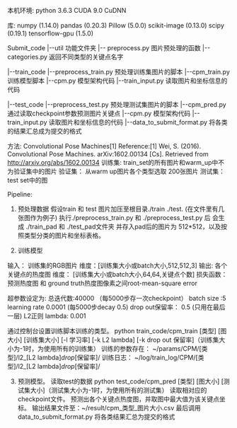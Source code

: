 本机环境:
python 3.6.3
CUDA 9.0
CuDNN

库:
numpy (1.14.0)
pandas (0.20.3)
Pillow (5.0.0)
scikit-image (0.13.0)
scipy (0.19.1)
tensorflow-gpu (1.5.0)

Submit_code
|--util 功能文件夹
    |-- preprocess.py 图片预处理的函数
    |-- categories.py 返回不同类型的关键点名字

|--train_code
    |--preprocess_train.py 预处理训练集图片的脚本
    |--cpm_train.py 训练模型脚本
    |--cpm.py 模型架构代码
    |--train_input.py 读取图片和坐标信息的代码

|--test_code
    |--preprocess_test.py 预处理测试集图片的脚本
    |--cpm_pred.py 通过读取checkpoint参数预测图片关键点
    |--cpm.py 模型架构代码
    |--train_input.py 读取图片和坐标信息的代码
    |--data_to_submit_format.py 将各类的结果汇总成为提交的格式

方法: Convolutional Pose Machines[1]
Reference:[1] Wei, S. (2016). Convolutional Pose Machines. arXiv:1602.00134 [Cs]. Retrieved from http://arxiv.org/abs/1602.00134
训练集: train_set的所有图片和warm_up中不为验证集中的图片
验证集： 从warm up图片各个类型选取 200张图片
测试集： test set中的图


Pipeline:
1. 预处理数据
假设train 和 test 图片加压至根目录./train ./test. (在文件里有几张图作为例子)
执行./preprocess_train.py  和 ./preprocess_test.py 后
会生成 ./train_pad 和 ./test_pad文件夹 并存入pad后的图片为 512\*512，以及按照类型分类的图片和坐标表格。


2. 训练模型

输入： 训练集的RGB图片 维度：[训练集大小或batch大小,512,512,3]
输出:  各个关键点的热度图 维度： [训练集大小或batch大小,64,64,关键点个数]
损失函数： 预测热度图 和 ground truth热度图像素之间root-mean-square error

超参数设定为:
总迭代数:40000 （每5000步存一次checkpoint）
batch size :5 
learning rate 0.0001 (每5000步decay 0.5)
drop out保留率： 0.5 (只用在最后一层)
L2正则 lambda: 0.001


通过控制台设置训练脚本训练的类型。
python train_code/cpm_train [类型] [图大小] [训练集大小] [-l 学习率] [-k L2 lambda] [-k drop out 保留率]（训练集大小为-1时，为使用所有的训练集）
训练的参数存在： 
~/params/CPM/[类型]/l2_[L2 lambda]_drop_[保留率]/
训练日志：
~/log/train_log/CPM/[类型]/l2_[L2 lambda]_drop_[保留率]/


3. 预测模型。
读取test的数据
python test_code/cpm_pred [类型] [图大小] [测试集大小]（测试集大小为-1时，为使用所有的测试集）
读取相对应的checkpoint文件。
预测出各个关键点热度图，并取图中最大值为该关键点坐标。
输出结果文件至：~/result/cpm_类型_图片大小.csv
最后调用data_to_submit_format.py 将各类结果汇总为提交的格式








